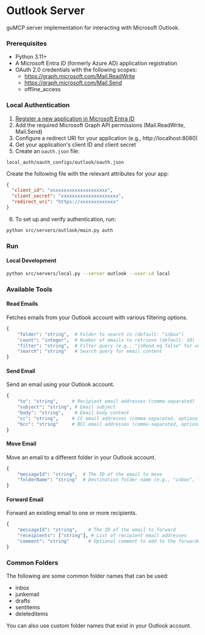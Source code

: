 # Outlook Server

guMCP server implementation for interacting with Microsoft Outlook.

### Prerequisites

- Python 3.11+
- A Microsoft Entra ID (formerly Azure AD) application registration
- OAuth 2.0 credentials with the following scopes:
  - https://graph.microsoft.com/Mail.ReadWrite
  - https://graph.microsoft.com/Mail.Send
  - offline_access

### Local Authentication

1. [Register a new application in Microsoft Entra ID](https://learn.microsoft.com/en-us/entra/identity-platform/quickstart-register-app?tabs=certificate%2Cexpose-a-web-api)
2. Add the required Microsoft Graph API permissions (Mail.ReadWrite, Mail.Send)
3. Configure a redirect URI for your application (e.g., http://localhost:8080)
4. Get your application's client ID and client secret
5. Create an `oauth.json` file:

```
local_auth/oauth_configs/outlook/oauth.json
```

Create the following file with the relevant attributes for your app:

```json
{
  "client_id": "xxxxxxxxxxxxxxxxxxxxx",
  "client_secret": "xxxxxxxxxxxxxxxxxxxxx",
  "redirect_uri": "https://xxxxxxxxxxxxx"
}
```

6. To set up and verify authentication, run:

```bash
python src/servers/outlook/main.py auth
```

### Run

#### Local Development

```bash
python src/servers/local.py --server outlook --user-id local
```

### Available Tools

#### Read Emails

Fetches emails from your Outlook account with various filtering options.

```python
{
    "folder": "string",  # Folder to search in (default: "inbox")
    "count": "integer",  # Number of emails to retrieve (default: 10)
    "filter": "string",  # Filter query (e.g., "isRead eq false" for unread emails)
    "search": "string"   # Search query for email content
}
```

#### Send Email

Send an email using your Outlook account.

```python
{
    "to": "string",     # Recipient email addresses (comma-separated)
    "subject": "string", # Email subject
    "body": "string",    # Email body content
    "cc": "string",     # CC email addresses (comma-separated, optional)
    "bcc": "string"     # BCC email addresses (comma-separated, optional)
}
```

#### Move Email

Move an email to a different folder in your Outlook account.

```python
{
    "messageId": "string",  # The ID of the email to move
    "folderName": "string"  # Destination folder name (e.g., "inbox", "junkemail", "drafts")
}
```

#### Forward Email

Forward an existing email to one or more recipients.

```python
{
    "messageId": "string",    # The ID of the email to forward
    "receipients": ["string"], # List of recipient email addresses
    "comment": "string"       # Optional comment to add to the forwarded email (optional)
}
```

### Common Folders

The following are some common folder names that can be used:

- inbox
- junkemail
- drafts
- sentitems
- deleteditems

You can also use custom folder names that exist in your Outlook account.
